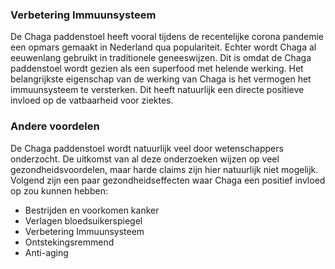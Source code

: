 ### Verbetering Immuunsysteem

De Chaga paddenstoel heeft vooral tijdens de recentelijke corona pandemie een opmars gemaakt in Nederland qua populariteit. Echter wordt Chaga al eeuwenlang gebruikt in traditionele geneeswijzen. Dit is omdat de Chaga paddenstoel wordt gezien als een superfood met helende werking. Het belangrijkste eigenschap van de werking van Chaga is het vermogen het immuunsysteem te versterken. Dit heeft natuurlijk een directe positieve invloed op de vatbaarheid voor ziektes.

### Andere voordelen

De Chaga paddenstoel wordt natuurlijk veel door wetenschappers onderzocht. De uitkomst van al deze onderzoeken wijzen op veel gezondheidsvoordelen, maar harde claims zijn hier natuurlijk niet mogelijk. Volgend zijn een paar gezondheidseffecten waar Chaga een positief invloed op zou kunnen hebben:

- Bestrijden en voorkomen kanker
- Verlagen bloedsuikerspiegel
- Verbetering Immuunsysteem
- Ontstekingsremmend
- Anti-aging